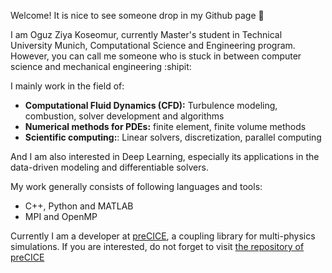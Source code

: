 Welcome! It is nice to see someone drop in my Github page :wave:

I am Oguz Ziya Koseomur, currently Master's student in Technical University Munich, Computational Science and Engineering program. However, you can call me someone who is stuck in between computer science and mechanical engineering :shipit:

I mainly work in the field of:
- **Computational Fluid Dynamics (CFD):** Turbulence modeling, combustion, solver development and algorithms
- **Numerical methods for PDEs:** finite element, finite volume methods
- **Scientific computing:**: Linear solvers, discretization, parallel computing

And I am also interested in Deep Learning, especially its applications in the data-driven modeling and differentiable solvers.

My work generally consists of following languages and tools:
- C++, Python and MATLAB
- MPI and OpenMP

Currently I am a developer at [preCICE](https://www.precice.org), a coupling library for multi-physics simulations. If you are interested, do not forget to visit [the repository of preCICE](https://github.com/precice)
